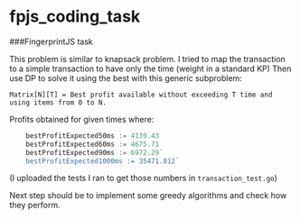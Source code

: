 # fpjs_coding_task

###FingerprintJS task

This problem is similar to knapsack problem. I tried to map the transaction to a simple transaction to have only the
time (weight in a standard KP)
Then use DP to solve it using the best with this generic subproblem:

    Matrix[N][T] = Best profit available without exceeding T time and using items from 0 to N.

Profits obtained for given times where:

````go
    bestProfitExpected50ms := 4139.43
    bestProfitExpected60ms := 4675.71
    bestProfitExpected90ms := 6972.29`
    bestProfitExpected1000ms := 35471.812`
````
(I uploaded the tests I ran to get those numbers in `transaction_test.go`)

Next step should be to implement some greedy algorithms and check how they perform.

